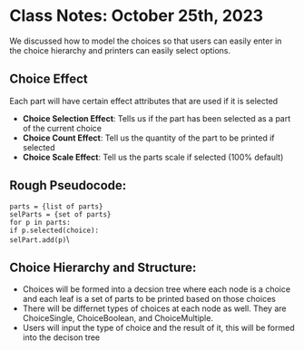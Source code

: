 # Class Notes: October 25th, 2023

We discussed how to model the choices so that users can easily enter in the choice hierarchy and printers can easily select options.

## Choice Effect
Each part will have certain effect attributes that are used if it is selected
 - **Choice Selection Effect**: Tells us if the part has been selected as a part of the current choice
 - **Choice Count Effect**: Tell us the quantity of the part to be printed if selected
 - **Choice Scale Effect**: Tell us the parts scale if selected (100% default)

## Rough Pseudocode:
`parts = {list of parts}`\
`selParts = {set of parts}`\
`for p in parts:`\
	`if p.selected(choice):`\
		`selPart.add(p)`\

## Choice Hierarchy and Structure:
 - Choices will be formed into a decsion tree where each node is a choice and each leaf is a set of parts to be printed based on those choices
 - There will be differnet types of choices at each node as well. They are ChoiceSingle, ChoiceBoolean, and ChoiceMultiple.
 - Users will input the type of choice and the result of it, this will be formed into the decison tree
